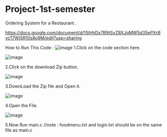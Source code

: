 # Project-1st-semester
Ordering System for a Restaurant .

https://docs.google.com/document/d/15lHhDx7R9tSvZ8XJqMW5d35ePXrBvcT7WjSR10s8o9M/edit?usp=sharing 

How to Run This Code :
![image](https://github.com/Safin178/Project-1st-semester/assets/114832343/66a4dc86-60a4-4695-993b-e6733a5b3593)
1.Click on the code section here.

![image](https://github.com/Safin178/Project-1st-semester/assets/114832343/928fcea8-3160-4df6-8324-e89167619af4)

2.Click on the download Zip button.


![image](https://github.com/Safin178/Project-1st-semester/assets/114832343/133b4c49-cdec-4764-84b0-3afe8ca942e2)

3.DownLoad the Zip file and Open it.


![image](https://github.com/Safin178/Project-1st-semester/assets/114832343/b2b7efc9-d360-4f2a-9a5d-c5cfe2b373c5)

4.Open the File.


![image](https://github.com/Safin178/Project-1st-semester/assets/114832343/6cd2d137-8fc3-43ae-b272-825698f2ce40)

5.Now Run main.c //note : foodmenu.txt and login.txt should be on the same file as main.c


